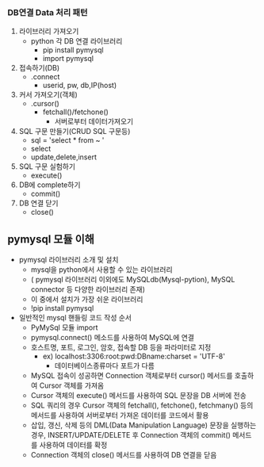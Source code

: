 ### DB연결 Data 처리 패턴
1. 라이브러리 가져오기
   - python 각 DB 연결 라이브러리
     - pip install pymysql
     - import pymysql
2. 접속하기(DB)
   - .connect
     - userid, pw, db,IP(host)
3. 커서 가져오기(객체)
   - .cursor()
     - fetchall()/fetchone() 
       - 서버로부터 데이터가져오기
4. SQL 구문 만들기(CRUD SQL 구문등)
   - sql = 'select * from ~ '
   - select
   - update,delete,insert
5. SQL 구문 실험하기
   - execute()
6. DB에 complete하기
   - commit()
7. DB 연결 닫기
   -  close()

## pymysql 모듈 이해
- pymysql 라이브러리 소개 및 설치
  - mysql을 python에서 사용할 수 있는 라이브러리
  - ( pymysql 라이브러리 이외에도 MySQLdb(Mysql-pytion), MySQL connector 등 다양한 라이브러리 존재)
  - 이 중에서 설치가 가장 쉬운 라이브러리
  - !pip install pymysql
- 일반적인 mysql 핸들링 코드 작성 순서
  - PyMySql 모듈 import
  - pymysql.connect() 메소드를 사용하여 MySQL에 연결
  - 호스트명, 포트, 로그인, 암호, 접속할 DB 등을 파라미터로 지정
    - ex) localhost:3306:root:pwd:DBname:charset = 'UTF-8'
      - 데이터베이스종류마다 포트가 다름
  - MySQL 접속이 성공하면 Connection 객체로부터 cursor() 메서드를 호출하여 Cursor 객체를 가져옴
  - Cursor 객체의 execute() 메서드를 사용하여 SQL 문장을 DB 서버에 전송
  - SQL 쿼리의 경우 Cursor 객체의 fetchall(), fetchone(), fetchmany() 등의 메서드를 사용하여 서버로부터 가져온 데이터를 코드에서 활용
  - 삽입, 갱신, 삭제 등의 DML(Data Manipulation Language) 문장을 실행하는 경우, INSERT/UPDATE/DELETE 후 Connection 객체의 commit() 메서드를 사용하여 데이터를 확정
  - Connection 객체의 close() 메서드를 사용하여 DB 연결을 닫음